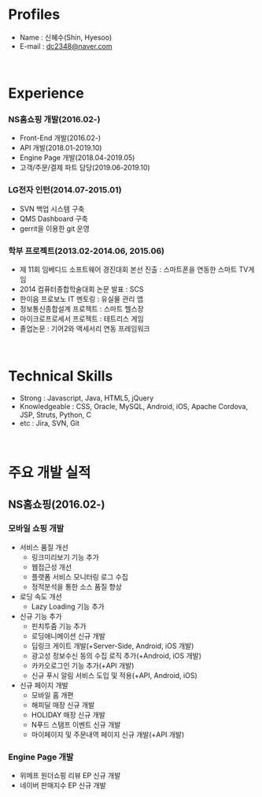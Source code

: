 # Profiles
* Name : 신혜수(Shin, Hyesoo)
* E-mail : dc2348@naver.com

<br>

# Experience
### NS홈쇼핑 개발(2016.02-)
* Front-End 개발(2016.02-)
* API 개발(2018.01-2019.10)
* Engine Page 개발(2018.04-2019.05)
* 고객/주문/결제 파트 담당(2019.06-2019.10)

### LG전자 인턴(2014.07-2015.01)
* SVN 백업 시스템 구축
* QMS Dashboard 구축
* gerrit을 이용한 git 운영

### 학부 프로젝트(2013.02-2014.06, 2015.06)
* 제 11회 임베디드 소프트웨어 경진대회 본선 진출 : 스마트폰을 연동한 스마트 TV게임
* 2014 컴퓨터종합학술대회 논문 발표 : SCS
* 한이음 프로보노 IT 멘토링 : 유실물 관리 앱
* 정보통신종합설계 프로젝트 : 스마트 헬스장
* 마이크로프로세서 프로젝트 : 테트리스 게임
* 졸업논문 : 기어2와 액세서리 연동 프레임워크

<br>

# Technical Skills
* Strong : Javascript, Java, HTML5, jQuery
* Knowledgeable : CSS, Oracle, MySQL, Android, iOS, Apache Cordova, JSP, Struts, Python, C
* etc : Jira, SVN, Git

<br>

# 주요 개발 실적

## NS홈쇼핑(2016.02-)
### 모바일 쇼핑 개발
* 서비스 품질 개선
    * 링크미리보기 기능 추가
    * 웹접근성 개선
    * 플랫폼 서비스 모니터링 로그 수집
    * 정적분석을 통한 소스 품질 향상
* 로딩 속도 개선
    * Lazy Loading 기능 추가
* 신규 기능 추가
    * 핀치투줌 기능 추가
    * 로딩애니메이션 신규 개발
    * 딥링크 게이트 개발(+Server-Side, Android, iOS 개발)
    * 광고성 정보수신 동의 수집 로직 추가(+Android, iOS 개발)
    * 카카오로그인 기능 추가(+API 개발)
    * 신규 푸시 알림 서비스 도입 및 적용(+API, Android, iOS)
* 신규 페이지 개발
    * 모바일 홈 개편
    * 해피딜 매장 신규 개발
    * HOLIDAY 매장 신규 개발
    * N푸드 스탬프 이벤트 신규 개발
    * 마이페이지 및 주문내역 페이지 신규 개발(+API 개발)


### Engine Page 개발
* 위메프 원더쇼핑 리뷰 EP 신규 개발
* 네이버 판매지수 EP 신규 개발
